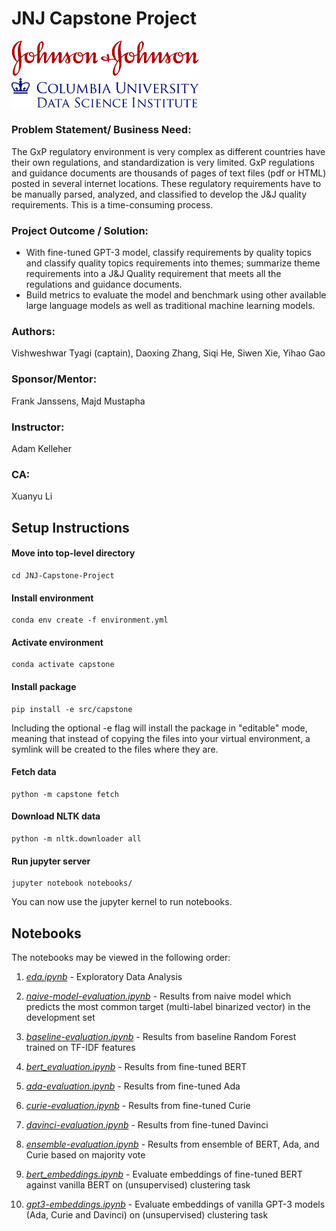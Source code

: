 # JNJ Capstone Project



<p float="left">
  <img src="notebooks/images/JNJ_logo.png" width='300' />
  <img src="notebooks/images/columbia_dsi_logo.png" width='300'/> 
</p>



### Problem Statement/ Business Need:

The GxP regulatory environment is very complex as different countries have their own regulations, and standardization is very limited. GxP regulations and guidance documents are thousands of pages of text files (pdf or HTML) posted in several internet locations. These regulatory requirements have to be manually parsed, analyzed, and classified to develop the J&J quality requirements. This is a time-consuming process.

### Project Outcome / Solution:

- With fine-tuned GPT-3 model, classify requirements by quality topics and classify quality topics requirements into themes; summarize theme requirements into a J&J Quality requirement that meets all the regulations and guidance documents.
- Build metrics to evaluate the model and benchmark using other available large language models as well as traditional machine learning models.

### Authors:

Vishweshwar Tyagi (captain), Daoxing Zhang, Siqi He, Siwen Xie, Yihao Gao

### Sponsor/Mentor:
Frank Janssens, Majd Mustapha

### Instructor:
Adam Kelleher

### CA:
Xuanyu Li


## Setup Instructions

#### Move into top-level directory
```
cd JNJ-Capstone-Project
```

#### Install environment
```
conda env create -f environment.yml
```

#### Activate environment
```
conda activate capstone
```

#### Install package
```
pip install -e src/capstone
```

Including the optional -e flag will install the package in "editable" mode, meaning that instead of copying the files into your virtual environment, a symlink will be created to the files where they are.

#### Fetch data
```
python -m capstone fetch
```

#### Download NLTK data
```
python -m nltk.downloader all
```

#### Run jupyter server
```
jupyter notebook notebooks/
```

You can now use the jupyter kernel to run notebooks.

## Notebooks

The notebooks may be viewed in the following order:

1. *[eda.ipynb](notebooks/eda.ipynb)* - Exploratory Data Analysis

2. *[naive-model-evaluation.ipynb](notebooks/naive-model-evaluation.ipynb)* - Results from naive model which predicts the most common target (multi-label binarized vector) in the development set

2. *[baseline-evaluation.ipynb](notebooks/baseline-evaluation.ipynb)* - Results from baseline Random Forest trained on TF-IDF features

3. *[bert_evaluation.ipynb](notebooks/bert_evaluation.ipynb)* - Results from fine-tuned BERT

4. *[ada-evaluation.ipynb](notebooks/ada-evaluation.ipynb)* - Results from fine-tuned Ada

5. *[curie-evaluation.ipynb](notebooks/curie-evaluation.ipynb)* - Results from fine-tuned Curie

6. *[davinci-evaluation.ipynb](notebooks/davinci-evaluation.ipynb)* - Results from fine-tuned Davinci

7. *[ensemble-evaluation.ipynb](notebooks/ensemble-evaluation.ipynb)* - Results from ensemble of BERT, Ada, and Curie based on majority vote

8. *[bert_embeddings.ipynb](notebooks/bert_embeddings.ipynb)* - Evaluate embeddings of fine-tuned BERT against vanilla BERT on (unsupervised) clustering task

9. *[gpt3-embeddings.ipynb](notebooks/gpt3-embeddings.ipynb)* - Evaluate embeddings of vanilla GPT-3 models (Ada, Curie and Davinci) on (unsupervised) clustering task
